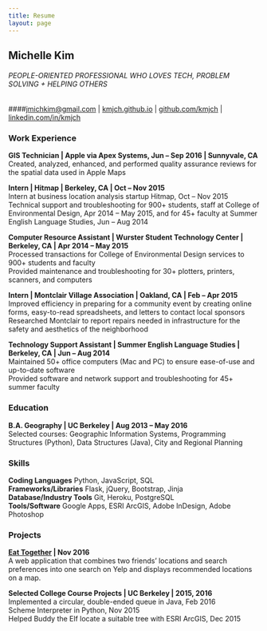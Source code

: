 ```yaml
---
title: Resume
layout: page
---
```


Michelle Kim  
------
###### PEOPLE-ORIENTED PROFESSIONAL WHO LOVES TECH, PROBLEM SOLVING + HELPING OTHERS  
####jmichkim@gmail.com | [kmjch.github.io](https://kmjch.github.io) | [github.com/kmjch](https://www.github.com/kmjch) | [linkedin.com/in/kmjch](https://www.linkedin.com/in/kmjch)  


### Work Experience
__GIS Technician | Apple via Apex Systems, Jun – Sep 2016 | Sunnyvale, CA__  
Created, analyzed, enhanced, and performed quality assurance reviews for the spatial data used in Apple Maps  

__Intern | Hitmap | Berkeley, CA | Oct – Nov 2015__  
Intern at business location analysis startup Hitmap, Oct – Nov 2015  
Technical support and troubleshooting for 900+ students, staff at College of Environmental Design, Apr 2014 – May 2015, and for 45+ faculty at Summer English Language Studies, Jun – Aug 2014  

__Computer Resource Assistant | Wurster Student Technology Center | Berkeley, CA | Apr 2014 – May 2015__  
Processed transactions for College of Environmental Design services to 900+ students and faculty  
Provided maintenance and troubleshooting for 30+ plotters, printers, scanners, and computers  

__Intern | Montclair Village Association | Oakland, CA | Feb – Apr 2015__  
Improved efficiency in preparing for a community event by creating online forms, easy-to-read spreadsheets, and letters to contact local sponsors  
Researched Montclair to report repairs needed in infrastructure for the safety and aesthetics of the neighborhood  

__Technology Support Assistant | Summer English Language Studies | Berkeley, CA | Jun – Aug 2014__  
Maintained 50+ office computers (Mac and PC) to ensure ease-of-use and up-to-date software  
Provided software and network support and troubleshooting for 45+ summer faculty  

### Education  
__B.A. Geography | UC Berkeley | Aug 2013 – May 2016__  
Selected courses: Geographic Information Systems, Programming Structures (Python), Data Structures (Java), City and Regional Planning  

### Skills  
__Coding Languages__ Python, JavaScript, SQL  
__Frameworks/Libraries__ Flask, jQuery, Bootstrap, Jinja  
__Database/Industry Tools__ Git, Heroku, PostgreSQL  
__Tools/Software__ Google Apps, ESRI ArcGIS, Adobe InDesign, Adobe Photoshop  

### Projects  
__[Eat Together](https://eatog.herokuapp.com) | Nov 2016__  
A web application that combines two friends’ locations and search preferences into one search on Yelp and displays recommended locations on a map.  
  
__Selected College Course Projects | UC Berkeley | 2015, 2016__  
Implemented a circular, double-ended queue in Java, Feb 2016  
Scheme Interpreter in Python, Nov 2015  
Helped Buddy the Elf locate a suitable tree with ESRI ArcGIS, Dec 2015  


